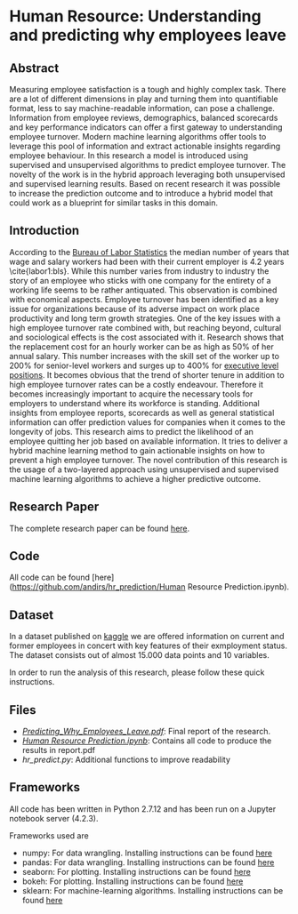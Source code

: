 # Human Resource: Understanding and predicting why employees leave

## Abstract
Measuring employee satisfaction is a tough and highly complex task. There are a lot of different dimensions in play and turning them into quantifiable format, less to say machine-readable information, can pose a challenge. Information from employee reviews, demographics, balanced scorecards and key performance indicators can offer a first gateway to understanding employee turnover. Modern machine learning algorithms offer tools to leverage this pool of information and extract actionable insights regarding employee behaviour. In this research a model is introduced using supervised and unsupervised algorithms to predict employee turnover. The novelty of the work is in the hybrid approach leveraging both unsupervised and supervised learning results. Based on recent research it was possible to increase the prediction outcome and to introduce a hybrid model that could work as a blueprint for similar tasks in this domain.

## Introduction

According to the [Bureau of Labor Statistics](http://www.bls.gov/news.release/tenure.nr0.htm) the median number of years that wage and salary workers had been with their current employer is 4.2 years \cite{labor1:bls}. While this number varies from industry to industry the story of an employee who sticks with one company for the entirety of a working life seems to be rather antiquated. This observation is combined with economical aspects. Employee turnover has been identified as a key issue for organizations because of its adverse impact on work place productivity and long term growth strategies. One of the key issues with a high employee turnover rate combined with, but reaching beyond, cultural and sociological effects is the cost associated with it. Research shows that the replacement cost for an hourly worker can be as high as 50\% of her annual salary. This number increases with the skill set of the worker up to 200\% for senior-level workers and surges up to 400\% for [executive level positions](www.visier.com/tech-insights/do-predictive-workforce-analytics-actually-work/). It becomes obvious that the trend of shorter tenure in addition to high employee turnover rates can be a costly endeavour. Therefore it becomes increasingly important to acquire the necessary tools for employers to understand where its workforce is standing. Additional insights from employee reports, scorecards as well as general statistical information can offer prediction values for companies when it comes to the longevity of jobs. This research aims to predict the likelihood of an employee quitting her job based on available information. It tries to deliver a hybrid machine learning method to gain actionable insights on how to prevent a high employee turnover. The novel contribution of this research is the usage of a two-layered approach using unsupervised and supervised machine learning algorithms to achieve a higher predictive outcome.

## Research Paper
The complete research paper can be found [here](https://github.com/andirs/hr_prediction/Predicting_Why_Employees_Leave.pdf).

## Code
All code can be found [here](https://github.com/andirs/hr_prediction/Human Resource Prediction.ipynb).

## Dataset
In a dataset published on [kaggle](https://www.kaggle.com/ludobenistant/hr-analytics) we are offered information on current and former employees in concert with key features of their exmployment status. The dataset consists out of almost 15.000 data points and 10 variables.

In order to run the analysis of this research, please follow these quick instructions.

## Files
- *[Predicting_Why_Employees_Leave.pdf](https://github.com/andirs/hr_predict/blob/master/Predicting_Why_Employees_Leave.pdf)*: Final report of the research.
- *[Human Resource Prediction.ipynb](https://github.com/andirs/hr_predict/blob/master/Human%20Resource%20Prediction.ipynb)*: Contains all code to produce the results in report.pdf
- *hr_predict.py*: Additional functions to improve readability

## Frameworks
All code has been written in Python 2.7.12 and has been run on a Jupyter notebook server (4.2.3). 

Frameworks used are

* numpy: For data wrangling. Installing instructions can be found [here](https://docs.scipy.org/doc/numpy/user/install.html)
* pandas: For data wrangling. Installing instructions can be found [here](http://pandas.pydata.org/pandas-docs/stable/install.html)
* seaborn: For plotting. Installing instructions can be found [here](http://seaborn.pydata.org/installing.html)
* bokeh: For plotting. Installing instructions can be found [here](http://bokeh.pydata.org/en/latest/docs/installation.html)
* sklearn: For machine-learning algorithms. Installing instructions can be found [here](http://scikit-learn.org/stable/install.html)